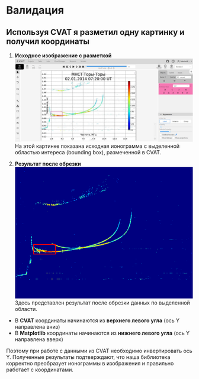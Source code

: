# Валидация

## Используя CVAT я разметил одну картинку и получил координаты 


1. **Исходное изображение с разметкой**  
   ![Исходная ионограмма с выделенной областью](image.png)  
   На этой картинке показана исходная ионограмма с выделенной областью интереса (bounding box), размеченной в CVAT.

2. **Результат после обрезки**  
   ![Обрезанная область интереса](ionogram_with_bbox.png)  
   Здесь представлен результат после обрезки данных по выделенной области.

- В **CVAT** координаты начинаются из **верхнего левого угла** (ось Y направлена вниз)
- В **Matplotlib** координаты начинаются из **нижнего левого угла** (ось Y направлена вверх)

Поэтому при работе с данными из CVAT необходимо инвертировать ось Y. Полученные результаты подтверждают, что наша библиотека корректно преобразует ионограммы в изображения и правильно работает с координатами.